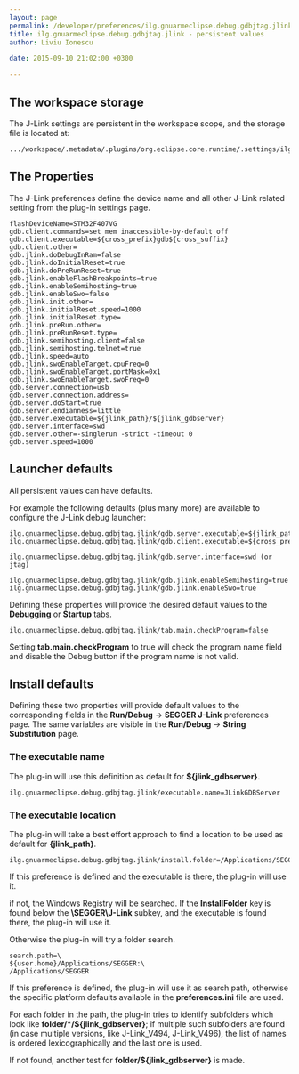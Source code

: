 ```yaml
---
layout: page
permalink: /developer/preferences/ilg.gnuarmeclipse.debug.gdbjtag.jlink/
title: ilg.gnuarmeclipse.debug.gdbjtag.jlink - persistent values
author: Liviu Ionescu

date: 2015-09-10 21:02:00 +0300

---
```


## The workspace storage

The J-Link settings are persistent in the workspace scope, and the storage file is located at:

    .../workspace/.metadata/.plugins/org.eclipse.core.runtime/.settings/ilg.gnuarmeclipse.debug.gdbjtag.jlink.prefs

## The Properties

The J-Link preferences define the device name and all other J-Link related setting from the plug-in settings page.

    flashDeviceName=STM32F407VG
    gdb.client.commands=set mem inaccessible-by-default off
    gdb.client.executable=${cross_prefix}gdb${cross_suffix}
    gdb.client.other=
    gdb.jlink.doDebugInRam=false
    gdb.jlink.doInitialReset=true
    gdb.jlink.doPreRunReset=true
    gdb.jlink.enableFlashBreakpoints=true
    gdb.jlink.enableSemihosting=true
    gdb.jlink.enableSwo=false
    gdb.jlink.init.other=
    gdb.jlink.initialReset.speed=1000
    gdb.jlink.initialReset.type=
    gdb.jlink.preRun.other=
    gdb.jlink.preRunReset.type=
    gdb.jlink.semihosting.client=false
    gdb.jlink.semihosting.telnet=true
    gdb.jlink.speed=auto
    gdb.jlink.swoEnableTarget.cpuFreq=0
    gdb.jlink.swoEnableTarget.portMask=0x1
    gdb.jlink.swoEnableTarget.swoFreq=0
    gdb.server.connection=usb
    gdb.server.connection.address=
    gdb.server.doStart=true
    gdb.server.endianness=little
    gdb.server.executable=${jlink_path}/${jlink_gdbserver}
    gdb.server.interface=swd
    gdb.server.other=-singlerun -strict -timeout 0
    gdb.server.speed=1000

## Launcher defaults

All persistent values can have defaults.

For example the following defaults (plus many more) are available to configure the J-Link debug launcher:

    ilg.gnuarmeclipse.debug.gdbjtag.jlink/gdb.server.executable=${jlink_path}/${jlink_gdbserver}
    ilg.gnuarmeclipse.debug.gdbjtag.jlink/gdb.client.executable=${cross_prefix}gdb${cross_suffix}

    ilg.gnuarmeclipse.debug.gdbjtag.jlink/gdb.server.interface=swd (or jtag)

    ilg.gnuarmeclipse.debug.gdbjtag.jlink/gdb.jlink.enableSemihosting=true
    ilg.gnuarmeclipse.debug.gdbjtag.jlink/gdb.jlink.enableSwo=true

Defining these properties will provide the desired default values to the **Debugging** or **Startup** tabs.

    ilg.gnuarmeclipse.debug.gdbjtag.jlink/tab.main.checkProgram=false

Setting **tab.main.checkProgram** to true will check the program name field and disable the Debug button if the program name is not valid.

## Install defaults

Defining these two properties will provide default values to the corresponding fields in the **Run/Debug** → **SEGGER J-Link** preferences page. The same variables are visible in the **Run/Debug** → **String Substitution** page.

### The executable name

The plug-in will use this definition as default for **\${jlink_gdbserver}**.

    ilg.gnuarmeclipse.debug.gdbjtag.jlink/executable.name=JLinkGDBServer

### The executable location

The plug-in will take a best effort approach to find a location to be used as default for **\{jlink_path}**.

    ilg.gnuarmeclipse.debug.gdbjtag.jlink/install.folder=/Applications/SEGGER/Jlink

If this preference is defined and the executable is there, the plug-in will use it.

if not, the Windows Registry will be searched. If the **InstallFolder** key is found below the **\\SEGGER\\J-Link** subkey, and the executable is found there, the plug-in will use it.

Otherwise the plug-in will try a folder search.

    search.path=\
    ${user.home}/Applications/SEGGER:\
    /Applications/SEGGER

If this preference is defined, the plug-in will use it as search path, otherwise the specific platform defaults available in the **preferences.ini** file are used.

For each folder in the path, the plug-in tries to identify subfolders which look like **folder/\*/${jlink_gdbserver}**; if multiple such subfolders are found (in case multiple versions, like J-Link_V494, J-Link_V496), the list of names is ordered lexicographically and the last one is used.

If not found, another test for **folder/${jlink_gdbserver}** is made.

